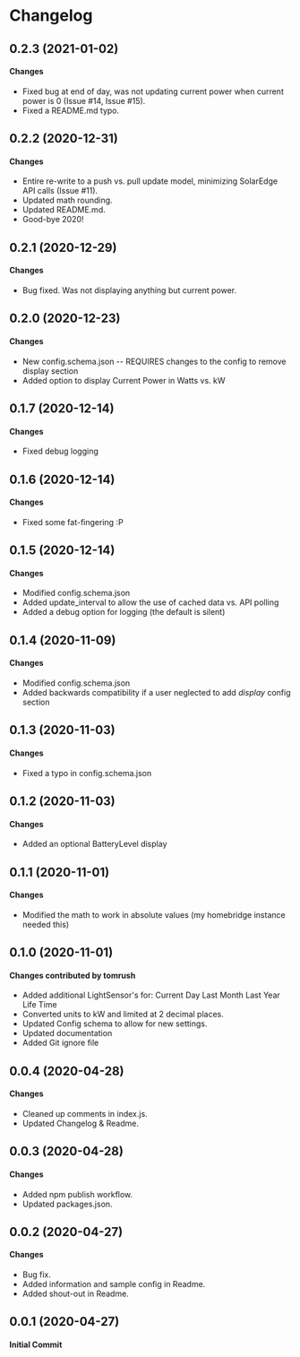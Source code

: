 # Changelog


## 0.2.3 (2021-01-02)

#### Changes

- Fixed bug at end of day, was not updating current power when current power is 0 (Issue #14, Issue #15).
- Fixed a README.md typo.

## 0.2.2 (2020-12-31)

#### Changes

- Entire re-write to a push vs. pull update model, minimizing SolarEdge API calls (Issue #11).
- Updated math rounding.
- Updated README.md.
- Good-bye 2020!

## 0.2.1 (2020-12-29)

#### Changes

- Bug fixed.  Was not displaying anything but current power.

## 0.2.0 (2020-12-23)

#### Changes

- New config.schema.json -- REQUIRES changes to the config to remove display section
- Added option to display Current Power in Watts vs. kW

## 0.1.7 (2020-12-14)

#### Changes

- Fixed debug logging

## 0.1.6 (2020-12-14)

#### Changes

- Fixed some fat-fingering :P

## 0.1.5 (2020-12-14)

#### Changes

- Modified config.schema.json
- Added update_interval to allow the use of cached data vs. API polling
- Added a debug option for logging (the default is silent)

## 0.1.4 (2020-11-09)

#### Changes

- Modified config.schema.json
- Added backwards compatibility if a user neglected to add *display* config section

## 0.1.3 (2020-11-03)

#### Changes

- Fixed a typo in config.schema.json

## 0.1.2 (2020-11-03)

#### Changes

- Added an optional BatteryLevel display

## 0.1.1 (2020-11-01)

#### Changes

- Modified the math to work in absolute values (my homebridge instance needed this)

## 0.1.0 (2020-11-01)

#### Changes contributed by tomrush

- Added additional LightSensor's for:
        Current Day
        Last Month
        Last Year
        Life Time
- Converted units to kW and limited at 2 decimal places.
- Updated Config schema to allow for new settings.
- Updated documentation
- Added Git ignore file

## 0.0.4 (2020-04-28)

#### Changes

- Cleaned up comments in index.js.
- Updated Changelog & Readme.

## 0.0.3 (2020-04-28)

#### Changes

- Added npm publish workflow.
- Updated packages.json.

## 0.0.2 (2020-04-27)

#### Changes

- Bug fix.
- Added information and sample config in Readme.
- Added shout-out in Readme.

## 0.0.1 (2020-04-27)

#### Initial Commit
